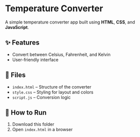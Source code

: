 
# Temperature Converter

A simple temperature converter app built using **HTML**, **CSS**, and **JavaScript**.

## ✨ Features
- Convert between Celsius, Fahrenheit, and Kelvin
- User-friendly interface

## 📂 Files
- `index.html` – Structure of the converter
- `style.css` – Styling for layout and colors
- `script.js` – Conversion logic

## 🚀 How to Run
1. Download this folder
2. Open `index.html` in a browser
